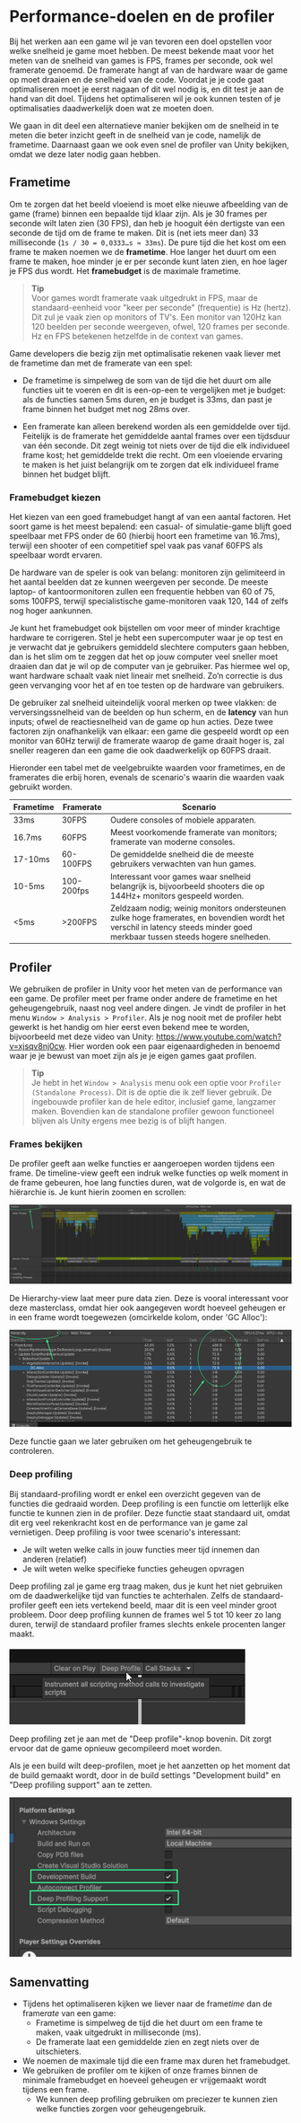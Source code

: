 ﻿# Performance-doelen en de profiler

Bij het werken aan een game wil je van tevoren een doel opstellen voor welke snelheid je game moet hebben. De meest bekende maat voor het meten van de snelheid van games is FPS, frames per seconde, ook wel framerate genoemd. De framerate hangt af van de hardware waar de game op moet draaien en de snelheid van de code. Voordat je je code gaat optimaliseren moet je eerst nagaan of dit wel nodig is, en dit test je aan de hand van dit doel. Tijdens het optimaliseren wil je ook kunnen testen of je optimalisaties daadwerkelijk doen wat ze moeten doen.

We gaan in dit deel een alternatieve manier bekijken om de snelheid in te meten die beter inzicht geeft in de snelheid van je code, namelijk de frametime. Daarnaast gaan we ook even snel de profiler van Unity bekijken, omdat we deze later nodig gaan hebben.

## Frametime
Om te zorgen dat het beeld vloeiend is moet elke nieuwe afbeelding van de game (frame) binnen een bepaalde tijd klaar zijn. Als je 30 frames per seconde wilt laten zien (30 FPS), dan heb je hooguit één dertigste van een seconde de tijd om de frame te maken. Dit is (net iets meer dan) 33 milliseconde (`1s / 30 = 0,0333…s ≈ 33ms`). De pure tijd die het kost om een frame te maken noemen we de **frametime**. Hoe langer het duurt om een frame te maken, hoe minder je er per seconde kunt laten zien, en hoe lager je FPS dus wordt. Het **framebudget** is de maximale frametime.

> **Tip**\
> Voor games wordt framerate vaak uitgedrukt in FPS, maar de standaard-eenheid voor "keer per seconde" (frequentie) is Hz (hertz). Dit zul je vaak zien op monitors of TV's. Een monitor van 120Hz kan 120 beelden per seconde weergeven, ofwel, 120 frames per seconde. Hz en FPS betekenen hetzelfde in de context van games.

Game developers die bezig zijn met optimalisatie rekenen vaak liever met de frametime dan met de framerate van een spel:

- De frametime is simpelweg de som van de tijd die het duurt om alle functies uit te voeren en dit is een-op-een te vergelijken met je budget: als de functies samen 5ms duren, en je budget is 33ms, dan past je frame binnen het budget met nog 28ms over.

- Een framerate kan alleen berekend worden als een gemiddelde over tijd. Feitelijk is de framerate het gemiddelde aantal frames over een tijdsduur van één seconde. Dit zegt weinig tot niets over de tijd die elk individueel frame kost; het gemiddelde trekt die recht. Om een vloeiende ervaring te maken is het juist belangrijk om te zorgen dat elk individueel frame binnen het budget blijft.

### Framebudget kiezen
Het kiezen van een goed framebudget hangt af van een aantal factoren. Het soort game is het meest bepalend: een casual- of simulatie-game blijft goed speelbaar met FPS onder de 60 (hierbij hoort een frametime van 16.7ms), terwijl een shooter of een competitief spel vaak pas vanaf 60FPS als speelbaar wordt ervaren.

De hardware van de speler is ook van belang: monitoren zijn gelimiteerd in het aantal beelden dat ze kunnen weergeven per seconde. De meeste laptop- of kantoormonitoren zullen een frequentie hebben van 60 of 75, soms 100FPS, terwijl specialistische game-monitoren vaak 120, 144 of zelfs nog hoger aankunnen.

Je kunt het framebudget ook bijstellen om voor meer of minder krachtige hardware te corrigeren. Stel je hebt een supercomputer waar je op test en je verwacht dat je gebruikers gemiddeld slechtere computers gaan hebben, dan is het slim om te zeggen dat het op jouw computer veel sneller moet draaien dan dat je wil op de computer van je gebruiker. Pas hiermee wel op, want hardware schaalt vaak niet lineair met snelheid. Zo’n correctie is dus geen vervanging voor het af en toe testen op de hardware van gebruikers.

De gebruiker zal snelheid uiteindelijk vooral merken op twee vlakken: de verversingssnelheid van de beelden op hun scherm, en de **latency** van hun inputs; ofwel de reactiesnelheid van de game op hun acties. Deze twee factoren zijn onafhankelijk van elkaar: een game die gespeeld wordt op een monitor van 60Hz terwijl de framerate waarop de game draait hoger is, zal sneller reageren dan een game die ook daadwerkelijk op 60FPS draait.

Hieronder een tabel met de veelgebruikte waarden voor frametimes, en de framerates die erbij horen, evenals de scenario's waarin die waarden vaak gebruikt worden.

| Frametime | Framerate  | Scenario                                                                                                                                                                   |
|-----------|------------|----------------------------------------------------------------------------------------------------------------------------------------------------------------------------|
| 33ms      | 30FPS      | Oudere consoles of mobiele apparaten.                                                                                                                                      |
| 16.7ms    | 60FPS      | Meest voorkomende framerate van monitors; framerate van moderne consoles.                                                                                                  |
| 17-10ms   | 60-100FPS  | De gemiddelde snelheid die de meeste gebruikers verwachten van hun games.                                                                                                  |
| 10-5ms    | 100-200fps | Interessant voor games waar snelheid belangrijk is, bijvoorbeeld shooters die op 144Hz+ monitors gespeeld worden.                                                          |
| <5ms      | \>200FPS   | Zeldzaam nodig; weinig monitors ondersteunen zulke hoge framerates, en bovendien wordt het verschil in latency steeds minder goed merkbaar tussen steeds hogere snelheden. |

## Profiler

We gebruiken de profiler in Unity voor het meten van de performance van een game. De profiler meet per frame onder andere de frametime en het geheugengebruik, naast nog veel andere dingen. Je vindt de profiler in het menu `Window > Analysis > Profiler`. Als je nog nooit met de profiler hebt gewerkt is het handig om hier eerst even bekend mee te worden, bijvoorbeeld met deze video van Unity: https://www.youtube.com/watch?v=xjsqv8nj0cw. Hier worden ook een paar eigenaardigheden in benoemd waar je je bewust van moet zijn als je je eigen games gaat profilen.

> **Tip**\
> Je hebt in het `Window > Analysis` menu ook een optie voor `Profiler (Standalone Process)`. Dit is de optie die ik zelf liever gebruik. De ingebouwde profiler kan de hele editor, inclusief game, langzamer maken. Bovendien kan de standalone profiler gewoon functioneel blijven als Unity ergens mee bezig is of blijft hangen.

### Frames bekijken

De profiler geeft aan welke functies er aangeroepen worden tijdens een frame. De timeline-view geeft een indruk welke functies op welk moment in de frame gebeuren, hoe lang functies duren, wat de volgorde is, en wat de hiërarchie is. Je kunt hierin zoomen en scrollen:

![Fig_ProfilerTimeline.png](Fig_ProfilerTimeline.png)

De Hierarchy-view laat meer pure data zien. Deze is vooral interessant voor deze masterclass, omdat hier ook aangegeven wordt hoeveel geheugen er in een frame wordt toegewezen (omcirkelde kolom, onder 'GC Alloc'):

![Fig_ProfilerHierarchy.png](Fig_ProfilerHierarchy.png)

Deze functie gaan we later gebruiken om het geheugengebruik te controleren.

### Deep profiling

Bij standaard-profiling wordt er enkel een overzicht gegeven van de functies die gedraaid worden. Deep profiling is een functie om letterlijk elke functie te kunnen zien in de profiler. Deze functie staat standaard uit, omdat dit erg veel rekenkracht kost en de performance van je game zal vernietigen. Deep profiling is voor twee scenario's interessant:

- Je wilt weten welke calls in jouw functies meer tijd innemen dan anderen (relatief)
- Je wilt weten welke specifieke functies geheugen opvragen

Deep profiling zal je game erg traag maken, dus je kunt het niet gebruiken om de daadwerkelijke tijd van functies te achterhalen. Zelfs de standaard-profiler geeft een iets vertekend beeld, maar dit is een veel minder groot probleem. Door deep profiling kunnen de frames wel 5 tot 10 keer zo lang duren, terwijl de standaard profiler frames slechts enkele procenten langer maakt.

![Fig_DeepProfile.png](Fig_DeepProfile.png)

Deep profiling zet je aan met de "Deep profile"-knop bovenin. Dit zorgt ervoor dat de game opnieuw gecompileerd moet worden.

Als je een build wilt deep-profilen, moet je het aanzetten op het moment dat de build gemaakt wordt, door in de build settings "Development build" en "Deep profiling support" aan te zetten.

![Fig_DeepProfileBuild.png](Fig_DeepProfileBuild.png)

## Samenvatting

- Tijdens het optimaliseren kijken we liever naar de frame*time* dan de frame*rate* van een game:
    - Frametime is simpelweg de tijd die het duurt om een frame te maken, vaak uitgedrukt in milliseconde (ms).
    - De framerate laat een gemiddelde zien en zegt niets over de uitschieters.
- We noemen de maximale tijd die een frame max duren het framebudget.
- We gebruiken de profiler om te kijken of onze frames binnen de minimale framebudget en hoeveel geheugen er vrijgemaakt wordt tijdens een frame.
    - We kunnen deep profiling gebruiken om preciezer te kunnen zien welke functies zorgen voor geheugengebruik.
